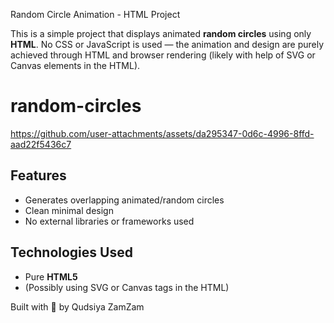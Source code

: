 Random Circle Animation - HTML Project

This is a simple project that displays animated **random circles** using only **HTML**. No CSS or JavaScript is used — the animation and design are purely achieved through HTML and browser rendering (likely with help of SVG or Canvas elements in the HTML).

# random-circles
https://github.com/user-attachments/assets/da295347-0d6c-4996-8ffd-aad22f5436c7

## Features

- Generates overlapping animated/random circles
- Clean minimal design
- No external libraries or frameworks used

## Technologies Used

- Pure **HTML5**
- (Possibly using SVG or Canvas tags in the HTML)
  
Built with 💛 by Qudsiya ZamZam
